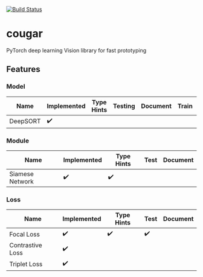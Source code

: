 [![Build Status](https://travis-ci.org/Swall0w/cougar.svg?branch=master)](https://travis-ci.org/Swall0w/cougar)
# cougar
PyTorch deep learning Vision library for fast prototyping



## Features
### Model
|Name  |Implemented  |Type Hints  | Testing | Document | Train| Evaluation | Inference|
|---|---|---|---|---|---|---|---|
| DeepSORT|:heavy_check_mark:|| | ||||

### Module
|Name  |Implemented  |Type Hints  | Test | Document |
|---|---|---|---|---|
| Siamese Network  |:heavy_check_mark:|:heavy_check_mark: | | |

### Loss
|Name  |Implemented  |Type Hints  | Test | Document |
|---|---|---|---|---|
|Focal Loss  |:heavy_check_mark:|:heavy_check_mark: |:heavy_check_mark:| |
|Contrastive Loss  |:heavy_check_mark:  |  | |  |
|Triplet Loss  |:heavy_check_mark:  |  |  | |
